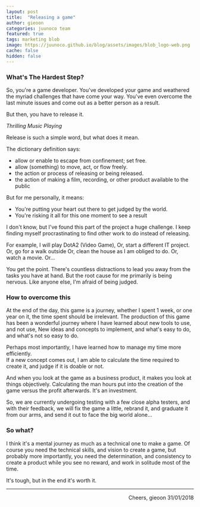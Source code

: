 ```yaml
---
layout: post
title:  "Releasing a game"
author: gieoon
categories: juunoco team
featured: true
tags: marketing blob
image: https://juunoco.github.io/blog/assets/images/blob_logo-web.png
cache: false
hidden: false
---
```


### What's The Hardest Step?

So, you're a game developer. You've developed your game and weathered the myriad challenges that have come your way. You've even overcome the last minute issues and come out as a better person as a result. 

But then, you have to release it. 

<i>Thrilling Music Playing</i>

Release is such a simple word, but what does it mean. 

The dictionary definition says: 
* allow or enable to escape from confinement; set free.
* allow (something) to move, act, or flow freely.
* the action or process of releasing or being released.
* the action of making a film, recording, or other product available to the public


But for me personally, it means:

* You're putting your heart out there to get judged by the world.
* You're risking it all for this one moment to see a result

I don't know, but I've found this part of the project a huge challenge. I keep finding myself procrastinating to find other work to do instead of releasing.

For example, I will play DotA2 (Video Game), 
Or, start a different IT project. 
Or, go for a walk outside
Or, clean the house as I am obliged to do. 
Or, watch a movie. 
Or...

You get the point. There's countless distractions to lead you away from the tasks you have at hand. But the root cause for me primarily is being nervous. Like anyone else, I'm afraid of being judged. 

### How to overcome this

At the end of the day, this game is a journey, whether I spent 1 week, or one year on it, the time spent should be irrelevant. The production of this game has been a wonderful journey where I have learned about new tools to use, and not use, New ideas and concepts to implement, and what's easy to do, and what's not so easy to do. 

Perhaps most importantly, I have learned how to manage my time more efficiently.  
If a new concept comes out, I am able to calculate the time required to create it, and judge if it is doable or not.

And when you look at the game as a business product, it makes you look at things objectively. Calculating the man hours put into the creation of the game versus the profit afterwards. It's an investment.

So, we are currently undergoing testing with a few close alpha testers, and with their feedback, we will fix the game a little, rebrand it, and graduate it from our arms, and send it out to face the big world alone...

### So what?

I think it's a mental journey as much as a technical one to make a game. Of course you need the technical skills, and vision to create a game, but probably more importantly, you need the determination, and consistency to create a product while you see no reward, and work in solitude most of the time.

It's tough, but in the end it's worth it. 


---

<div style="text-align: right">
Cheers, gieoon 31/01/2018
</div>
